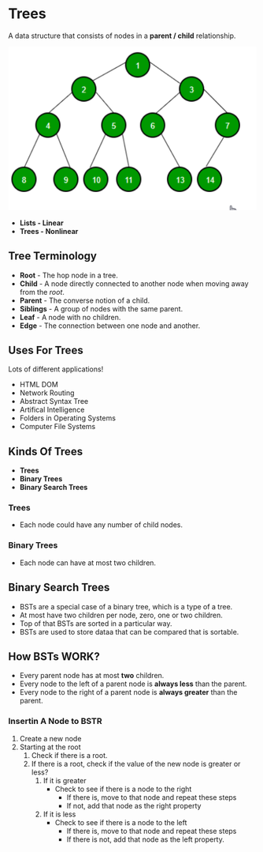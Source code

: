 # Trees

A data structure that  consists of nodes in a **parent / child** relationship.

![](tree.png)

- **Lists - Linear**
- **Trees - Nonlinear**

## Tree Terminology 
- **Root** - The hop node in a tree.
- **Child** - A node directly connected to another node when moving away from the *root*.
- **Parent** - The converse notion of a child.
- **Siblings** - A group of nodes with the same parent.
- **Leaf** - A node with no children.
- **Edge** - The connection between one node and another.

## Uses For Trees

Lots of different applications!
- HTML DOM
- Network Routing
- Abstract Syntax Tree
- Artifical Intelligence
- Folders in Operating Systems
- Computer File Systems

## Kinds Of Trees
- **Trees**
- **Binary Trees**
- **Binary Search Trees**

### Trees
- Each node could have any number of child nodes.
### Binary Trees
- Each node can have at most two children.
## Binary Search Trees
- BSTs are a special case of a binary tree, which is a type of a tree.
- At most have two children per node, zero, one or two children.
- Top of that BSTs are sorted in a particular way.
- BSTs are used to store dataa that can be compared that is sortable.

## How BSTs WORK?
- Every parent node has at most **two** children.
- Every node to the left of a parent node is **always less** than the parent.
- Every node to the right of a parent node is **always greater** than the parent.

### Insertin A Node to BSTR
1. Create a new node
2. Starting at the root
    1. Check if there is a root.
    2. If there is a root, check if the value of the new node is greater or less?
        1. If it is greater
            - Check to see if there is a node to the right
                - If there is, move to that node and repeat these steps
                - If not, add that node as the right property
        2. If it is less
            - Check to see if there is a node to the left
                - If there is, move to that node and repeat these steps
                - If there is not, add that node as the left property.
